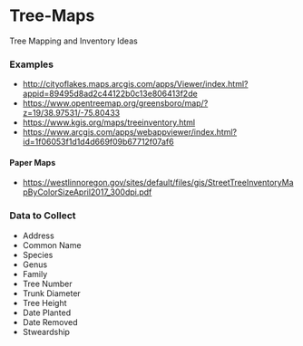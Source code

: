 # Tree-Maps
Tree Mapping and Inventory Ideas


### Examples ###

* http://cityoflakes.maps.arcgis.com/apps/Viewer/index.html?appid=89495d8ad2c44122b0c13e806413f2de
* https://www.opentreemap.org/greensboro/map/?z=19/38.97531/-75.80433
* https://www.kgis.org/maps/treeinventory.html
* https://www.arcgis.com/apps/webappviewer/index.html?id=1f06053f1d1d4d669f09b67712f07af6

#### Paper Maps ####
* https://westlinnoregon.gov/sites/default/files/gis/StreetTreeInventoryMapByColorSizeApril2017_300dpi.pdf




### Data to Collect ###

* Address
* Common Name
* Species
* Genus 
* Family
* Tree Number
* Trunk Diameter
* Tree Height
* Date Planted
* Date Removed
* Stweardship 
